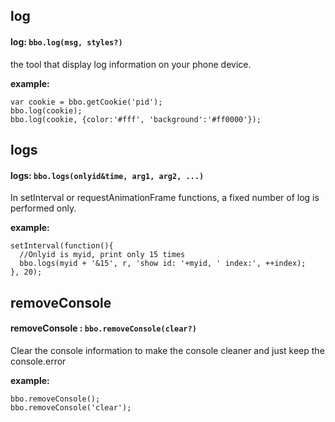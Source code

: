## log
#### log:  `bbo.log(msg, styles?)`
the tool that display log information on your phone device.

**example:** 
```
var cookie = bbo.getCookie('pid'); 
bbo.log(cookie);
bbo.log(cookie, {color:'#fff', 'background':'#ff0000'});
```

## logs
#### logs: `bbo.logs(onlyid&time, arg1, arg2, ...)`
In setInterval or requestAnimationFrame functions, a fixed number of log is performed only.

**example:** 
```
setInterval(function(){ 
  //Onlyid is myid, print only 15 times 
  bbo.logs(myid + '&15', r, 'show id: '+myid, ' index:', ++index); 
}, 20);
```

## removeConsole
#### removeConsole  : `bbo.removeConsole(clear?)`
Clear the console information to make the console cleaner and just keep the console.error

**example:** 
```
bbo.removeConsole(); 
bbo.removeConsole('clear');
```